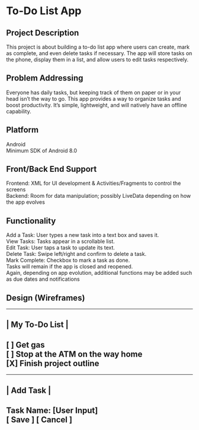 # To-Do List App

## Project Description
This project is about building a to-do list app where users can create, mark as complete, and even delete tasks if necessary.  The app will store tasks on the phone, display them in a list, and allow users to edit tasks respectively.

## Problem Addressing
Everyone has daily tasks, but keeping track of them on paper or in your head isn’t the way to go. This app provides a way to organize tasks and boost productivity. It’s simple, lightweight, and will natively have an offline capability.

## Platform
Android  
Minimum SDK of Android 8.0

## Front/Back End Support
Frontend: XML for UI development & Activities/Fragments to control the screens  
Backend: Room for data manipulation; possibly LiveData depending on how the app evolves

## Functionality
Add a Task: User types a new task into a text box and saves it.  
View Tasks: Tasks appear in a scrollable list.  
Edit Task: User taps a task to update its text.  
Delete Task: Swipe left/right and confirm to delete a task.  
Mark Complete: Checkbox to mark a task as done.  
Tasks will remain if the app is closed and reopened.  
Again, depending on app evolution, additional functions may be added such as due dates and notifications

## Design (Wireframes)
-----------------------------------
|   My To-Do List                 |
-----------------------------------
[ ] Get gas  
[ ] Stop at the ATM on the way home  
[X] Finish project outline
-----------------------------------

-----------------------------------
|   Add Task                      |
-----------------------------------
Task Name: [__User Input__]  
[ Save ]     [ Cancel ]
-----------------------------------

